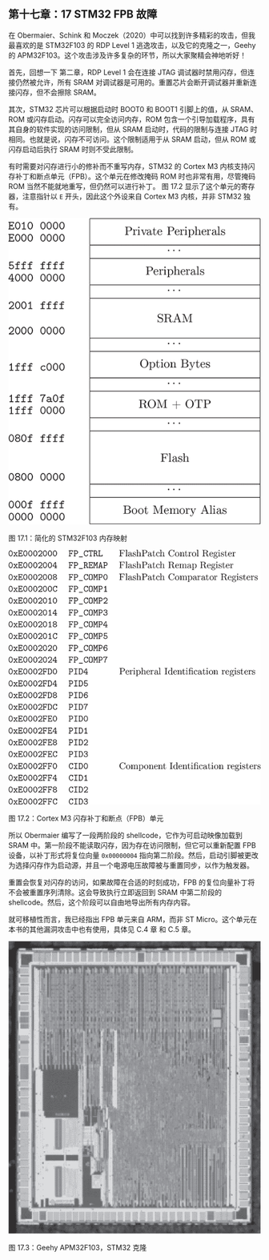 ## 第十七章：**17  STM32 FPB 故障**

在 Obermaier、Schink 和 Moczek（2020）中可以找到许多精彩的攻击，但我最喜欢的是 STM32F103 的 RDP Level 1 逃逸攻击，以及它的克隆之一，Geehy 的 APM32F103。这个攻击涉及许多复杂的环节，所以大家聚精会神地听好！

首先，回想一下 第二章，RDP Level 1 会在连接 JTAG 调试器时禁用闪存，但连接仍然被允许，所有 SRAM 对调试器是可用的。重置芯片会断开调试器并重新连接闪存，但不会擦除 SRAM。

其次，STM32 芯片可以根据启动时 BOOT0 和 BOOT1 引脚上的值，从 SRAM、ROM 或闪存启动。闪存可以完全访问内存，ROM 包含一个引导加载程序，具有其自身的软件实现的访问限制，但从 SRAM 启动时，代码的限制与连接 JTAG 时相同。也就是说，闪存不可访问。这个限制适用于从 SRAM 启动，但从 ROM 或闪存启动后执行 SRAM 时则不受此限制。

有时需要对闪存进行小的修补而不重写内存，STM32 的 Cortex M3 内核支持闪存补丁和断点单元（FPB）。这个单元在修改掩码 ROM 时也非常有用，尽管掩码 ROM 当然不能就地重写，但仍然可以进行补丁。 图 17.2 显示了这个单元的寄存器，注意指针以 `E` 开头，因此这个外设来自 Cortex M3 内核，并非 STM32 独有。

![Image](img/f0162-01.jpg)

图 17.1：简化的 STM32F103 内存映射

![Image](img/f0163-01.jpg)

图 17.2：Cortex M3 闪存补丁和断点（FPB）单元

所以 Obermaier 编写了一段两阶段的 shellcode，它作为可启动映像加载到 SRAM 中。第一阶段不能读取闪存，因为存在访问限制，但它可以重新配置 FPB 设备，以补丁形式将复位向量 `0x00000004` 指向第二阶段。然后，启动引脚被更改为选择闪存作为启动源，并且一个电源电压故障被与重置同步，以作为触发器。

重置会恢复对闪存的访问，如果故障在合适的时刻成功，FPB 的复位向量补丁将不会被重置序列清除。这会导致执行立即返回到 SRAM 中第二阶段的 shellcode。然后，这个阶段可以自由地导出所有内存内容。

就可移植性而言，我已经指出 FPB 单元来自 ARM，而非 ST Micro。这个单元在本书的其他漏洞攻击中也有使用，具体见 C.4 章 和 C.5 章。

![Image](img/f0165-01.jpg)

图 17.3：Geehy APM32F103，STM32 克隆
